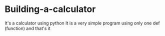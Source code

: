 # Building-a-calculator
It's a calculator using python
It is a very simple program using only one def (function) and that's it
